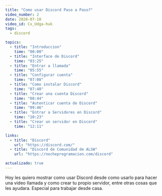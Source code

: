 ```yaml
---
title: "Como usar Discord Paso a Paso?"
video_number: 2
date: 2020-07-10
video_id: Cx_Udga-huk
tags:
  - discord

topics:
  - title: "Introduccion"
    time: "00:00"
  - title: "Interface de Discord"
    time: "03:25"
  - title: "Entrar a llamada"
    time: "05:55"
  - title: "Configurar cuenta"
    time: "07:08"
  - title: "Como instalar Discord"
    time: "07:40"
  - title: "Crear una cuenta Discord"
    time: "08:44"
  - title: "Autenticar cuenta de Discord"
    time: "09:46"
  - title: "Entrar a Servidores en Discord"
    time: "10:23"
  - title: "Crear un servidor en Discord"
    time: "12:11"

links:
  - title: "Discord"
    url: "https://discord.com/"
  - title: "Discord de Comunidad de ALSW"
    url: "https://nocheprogramacion.com/discord"

actualizado: true
---
```


Hoy les quiero mostrar como usar Discord desde como usarlo para hacer una video llamada y como crear tu propio servidor, entre otras cosas que les ayudara. Especial para trabajar desde casa.

